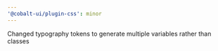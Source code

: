 ```yaml
---
'@cobalt-ui/plugin-css': minor
---
```


Changed typography tokens to generate multiple variables rather than classes

